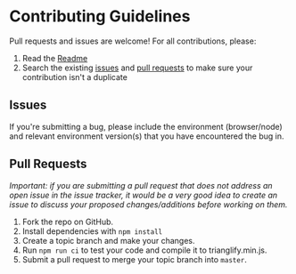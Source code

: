 # Contributing Guidelines

Pull requests and issues are welcome! For all contributions, please:

1. Read the [Readme](Readme.md)
2. Search the existing [issues](https://github.com/qrohlf/trianglify/issues?q=is%3Aissue+) and [pull requests](https://github.com/qrohlf/trianglify/pulls?q=is%3Apr) to make sure your contribution isn't a duplicate

## Issues

If you're submitting a bug, please include the environment (browser/node) and relevant environment version(s) that you have encountered the bug in.

## Pull Requests

*Important: if you are submitting a pull request that does not address an open issue in the issue tracker, it would be a very good idea to create an issue to discuss your proposed changes/additions before working on them.*

1. Fork the repo on GitHub.
2. Install dependencies with `npm install`
2. Create a topic branch and make your changes.
3.  Run `npm run ci` to test your code and compile it to trianglify.min.js.
4. Submit a pull request to merge your topic branch into `master`.
